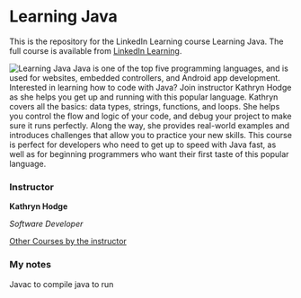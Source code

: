 # Learning Java
This is the repository for the LinkedIn Learning course Learning Java. The full course is available from [LinkedIn Learning][lil-course-url].

![Learning Java][lil-thumbnail-url] 
Java is one of the top five programming languages, and is used for websites, embedded controllers, and Android app development. Interested in learning how to code with Java? Join instructor Kathryn Hodge as she helps you get up and running with this popular language. Kathryn covers all the basics: data types, strings, functions, and loops. She helps you control the flow and logic of your code, and debug your project to make sure it runs perfectly. Along the way, she provides real-world examples and introduces challenges that allow you to practice your new skills. This course is perfect for developers who need to get up to speed with Java fast, as well as for beginning programmers who want their first taste of this popular language.

### Instructor

**Kathryn Hodge**

_Software Developer_

[Other Courses by the instructor](https://www.linkedin.com/learning/instructors/kathryn-hodge?u=104)

[lil-course-url]: https://www.linkedin.com/learning/learning-java-4
[lil-thumbnail-url]: https://cdn.lynda.com/course/2825378/2825378-1584377756312-16x9.jpg

### My notes

Javac to compile java to run